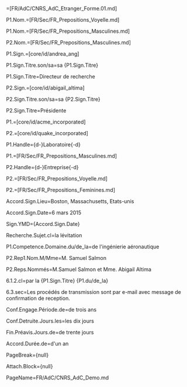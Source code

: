 =[FR/AdC/CNRS_AdC_Etranger_Forme.01.md]

P1.Nom.=[FR/Sec/FR_Prepositions_Voyelle.md]

P1.Nom.=[FR/Sec/FR_Prepositions_Masculines.md]

P2.Nom.=[FR/Sec/FR_Prepositions_Masculines.md]
 
P1.Sign.=[core/id/andrea_ang]

P1.Sign.Titre.son/sa=sa {P1.Sign.Titre}

P1.Sign.Titre=Directeur de recherche

P2.Sign.=[core/id/abigail_altima]

P2.Sign.Titre.son/sa=sa {P2.Sign.Titre}

P2.Sign.Titre=Présidente
  
P1.=[core/id/acme_incorporated]

P2.=[core/id/quake_incorporated]

P1.Handle={d-}Laboratoire{-d}

P1.=[FR/Sec/FR_Prepositions_Masculines.md]

P2.Handle={d-}Entreprise{-d}

P2.=[FR/Sec/FR_Prepositions_Voyelle.md]

P2.=[FR/Sec/FR_Prepositions_Feminines.md]

Accord.Sign.Lieu=Boston, Massachusetts, Etats-unis

Accord.Sign.Date=6 mars 2015

Sign.YMD={Accord.Sign.Date}

Recherche.Sujet.cl=la lévitation

P1.Competence.Domaine.du/de_la=de l'ingénierie aéronautique

P2.Rep1.Nom.M/Mme=M. Samuel Salmon

P2.Reps.Nommés=M.Samuel Salmon et Mme. Abigail Altima

6.1.2.cl=par la {P1.Sign.Titre} {P1.du/de_la}

6.3.sec=Les procédés de transmission sont par e-mail avec message de confirmation de reception.

Conf.Engage.Période.de=de trois ans

Conf.Detruite.Jours.les=les dix jours

Fin.Préavis.Jours.de=de trente jours

Accord.Durée.de=d'un an

PageBreak={null}

Attach.Block={null}

PageName=FR/AdC/CNRS_AdC_Demo.md
